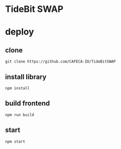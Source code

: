 # TideBit SWAP

# deploy

## clone
```shell
git clone https://github.com/CAFECA-IO/TideBitSWAP
```

## install library
```shell
npm install
```

## build frontend
```shell
npm run build
```

## start
```shell
npm start
```
